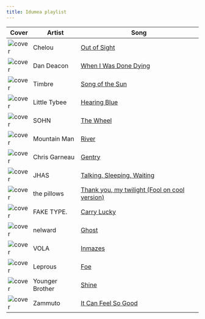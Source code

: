 ```yaml
---
title: Idumea playlist
---
```


<style>
tbody td {
    text-justify: none;
    vertical-align: middle;
    padding: 0.25rem;
}
tbody td img {
    max-width: 100px;
    display: block;
    margin: 0;
}
</style>

Cover | Artist | Song
---|---|---
![cover](https://i.scdn.co/image/ab67616d0000b273c82abcc797fd58812a63f94d) | Chelou | [Out of Sight](https://open.spotify.com/track/58jKZIhetr63gESwIkkTfK)
![cover](https://i.scdn.co/image/ab67616d0000b273b5f0f447f0b9d080d970b758) | Dan Deacon | [When I Was Done Dying](https://open.spotify.com/track/69L4d5HlE0YOCwWFYVFGoW)
![cover](https://i.scdn.co/image/ab67616d0000b273167fcb689171f351d8b398a8) | Timbre | [Song of the Sun](https://open.spotify.com/track/14DDNpwG2MjpIgBwYDAbu8)
![cover](https://i.scdn.co/image/ab67616d0000b2732aed9a7064f118ffcf9c98f6) | Little Tybee | [Hearing Blue](https://open.spotify.com/track/2U2jIhfr40UtW9MtZCLVet)
![cover](https://i.scdn.co/image/ab67616d0000b273fe259593172a1943d45d2be6) | SOHN | [The Wheel](https://open.spotify.com/track/5dJCYzLWPrhlPLhcsrkaBi)
![cover](https://i.scdn.co/image/ab67616d0000b273673c9e1ed38605fa9bb9a64c) | Mountain Man | [River](https://open.spotify.com/track/49DwA09X2GPwxRQJljWSKc)
![cover](https://i.scdn.co/image/ab67616d0000b2730773c9b9903b39b53bf847a6) | Chris Garneau | [Gentry](https://open.spotify.com/track/1xOcMLmKMhtGIemNEYf9Qf)
![cover](https://i.scdn.co/image/ab67616d0000b27386e74049f69106b67cd776f4) | JHAS | [Talking, Sleeping, Waiting](https://open.spotify.com/track/6vNrUkbSCj9pvqrdgJi2bF)
![cover](https://i.scdn.co/image/ab67616d0000b27377102a76ba66ea04144463f7) | the pillows | [Thank you, my twilight (Fool on cool version)](https://open.spotify.com/track/04CA1tT26k3rOjmasXnghg)
![cover](https://i.scdn.co/image/ab67616d0000b2738d962ed9c4f55a971984a91c) | FAKE TYPE. | [Carry Lucky](https://open.spotify.com/track/6CYN6FVGvemStfVt1Xw1DS)
![cover](https://i.scdn.co/image/ab67616d0000b2731cecc7242dcb36298f33b0fd) | nelward | [Ghost](https://open.spotify.com/track/6EmGcKra63FXiRA6XsfAas)
![cover](https://i.scdn.co/image/ab67616d0000b27357f612568a6f219148f79948) | VOLA | [Inmazes](https://open.spotify.com/track/5kd2VhGz3HzNxwEngK4lUK)
![cover](https://i.scdn.co/image/ab67616d0000b273cb3fe6fbad21f787611fd7a6) | Leprous | [Foe](https://open.spotify.com/track/6ApUut34c3s54Y7VMrBXKY)
![cover](https://i.scdn.co/image/ab67616d0000b2733ad35b2f44bbfc1d58583618) | Younger Brother | [Shine](https://open.spotify.com/track/0ZrDBoA7G3F0oXQ7B1QLRc)
![cover](https://i.scdn.co/image/ab67616d0000b2738ef1f372107b207ddc761f70) | Zammuto | [It Can Feel So Good](https://open.spotify.com/track/3ZNVem5yuKAs0o7dLqCmf0)
